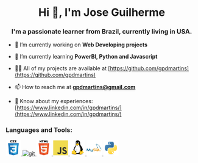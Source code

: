 <h1 align="center">Hi 👋, I'm Jose Guilherme</h1>
<h3 align="center">I'm a passionate learner from Brazil, currently living in USA.</h3>

- 🔭 I’m currently working on **Web Developing projects**

- 🌱 I’m currently learning **PowerBI, Python and Javascript**

- 👨‍💻 All of my projects are available at [https://github.com/gpdmartins](https://github.com/gpdmartins)

- 📫 How to reach me at **gpdmartins@gmail.com**

- 📄 Know about my experiences: [https://www.linkedin.com/in/gpdmartins/](https://www.linkedin.com/in/gpdmartins/)


<h3 align="left">Languages and Tools:</h3>
<p align="left"> <a href="https://www.w3schools.com/css/" target="_blank" rel="noreferrer"> <img src="https://raw.githubusercontent.com/devicons/devicon/master/icons/css3/css3-original-wordmark.svg" alt="css3" width="40" height="40"/> </a> <a href="https://git-scm.com/" target="_blank" rel="noreferrer"> <img src="https://www.vectorlogo.zone/logos/git-scm/git-scm-icon.svg" alt="git" width="40" height="40"/> </a> <a href="https://www.w3.org/html/" target="_blank" rel="noreferrer"> <img src="https://raw.githubusercontent.com/devicons/devicon/master/icons/html5/html5-original-wordmark.svg" alt="html5" width="40" height="40"/> </a> <a href="https://developer.mozilla.org/en-US/docs/Web/JavaScript" target="_blank" rel="noreferrer"> <img src="https://raw.githubusercontent.com/devicons/devicon/master/icons/javascript/javascript-original.svg" alt="javascript" width="40" height="40"/> </a> <a href="https://www.linux.org/" target="_blank" rel="noreferrer"> <img src="https://raw.githubusercontent.com/devicons/devicon/master/icons/linux/linux-original.svg" alt="linux" width="40" height="40"/> </a> <a href="https://www.mysql.com/" target="_blank" rel="noreferrer"> <img src="https://raw.githubusercontent.com/devicons/devicon/master/icons/mysql/mysql-original-wordmark.svg" alt="mysql" width="40" height="40"/> </a> <a href="https://www.python.org" target="_blank" rel="noreferrer"> <img src="https://raw.githubusercontent.com/devicons/devicon/master/icons/python/python-original.svg" alt="python" width="40" height="40"/> </a> </p>


<!--
**gpdmartins/gpdmartins** is a ✨ _special_ ✨ repository because its `README.md` (this file) appears on your GitHub profile.

- Bachelor’s degree in Business Administration, University of São Paulo (USP)
- Associate degree in Systems Analysis and Development, FATEC-SP

- 🌱 I’m currently learning about Power BI, Data Science and Javascript.
- 📫 You can contact me at <gpdmartins@gmail.com> or https://www.linkedin.com/in/gpdmartins/


Some of my Projects! 🎨

Alura Challenge BI

Project Description: BI challenge organized by Alura to create and develop dashboards based on different busisness scenarios.

- https://github.com/gpdmartins/Challenge_BI



Here are some ideas to get you started:

- 🔭 I’m currently working on ...
- 🌱 I’m currently learning ...
- 👯 I’m looking to collaborate on ...
- 🤔 I’m looking for help with ...
- 💬 Ask me about ...
- 📫 How to reach me: ...
- 😄 Pronouns: ...
- ⚡ Fun fact: ...

-->

